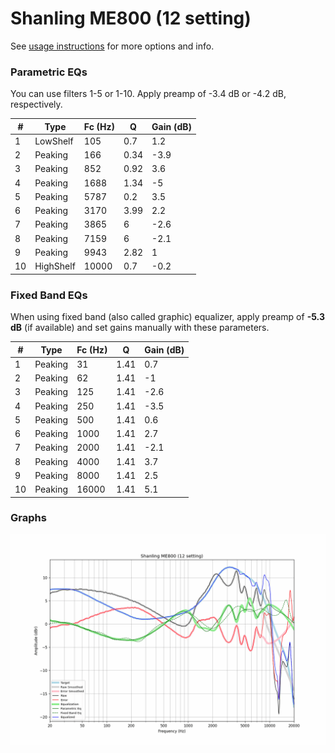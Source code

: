 # Shanling ME800 (12 setting)
See [usage instructions](https://github.com/jaakkopasanen/AutoEq#usage) for more options and info.

### Parametric EQs
You can use filters 1-5 or 1-10. Apply preamp of -3.4 dB or -4.2 dB, respectively.

|   # | Type      |   Fc (Hz) |    Q |   Gain (dB) |
|-----|-----------|-----------|------|-------------|
|   1 | LowShelf  |       105 | 0.7  |         1.2 |
|   2 | Peaking   |       166 | 0.34 |        -3.9 |
|   3 | Peaking   |       852 | 0.92 |         3.6 |
|   4 | Peaking   |      1688 | 1.34 |        -5   |
|   5 | Peaking   |      5787 | 0.2  |         3.5 |
|   6 | Peaking   |      3170 | 3.99 |         2.2 |
|   7 | Peaking   |      3865 | 6    |        -2.6 |
|   8 | Peaking   |      7159 | 6    |        -2.1 |
|   9 | Peaking   |      9943 | 2.82 |         1   |
|  10 | HighShelf |     10000 | 0.7  |        -0.2 |

### Fixed Band EQs
When using fixed band (also called graphic) equalizer, apply preamp of **-5.3 dB** (if available) and set gains manually with these parameters.

|   # | Type    |   Fc (Hz) |    Q |   Gain (dB) |
|-----|---------|-----------|------|-------------|
|   1 | Peaking |        31 | 1.41 |         0.7 |
|   2 | Peaking |        62 | 1.41 |        -1   |
|   3 | Peaking |       125 | 1.41 |        -2.6 |
|   4 | Peaking |       250 | 1.41 |        -3.5 |
|   5 | Peaking |       500 | 1.41 |         0.6 |
|   6 | Peaking |      1000 | 1.41 |         2.7 |
|   7 | Peaking |      2000 | 1.41 |        -2.1 |
|   8 | Peaking |      4000 | 1.41 |         3.7 |
|   9 | Peaking |      8000 | 1.41 |         2.5 |
|  10 | Peaking |     16000 | 1.41 |         5.1 |

### Graphs
![](./Shanling%20ME800%20(12%20setting).png)
